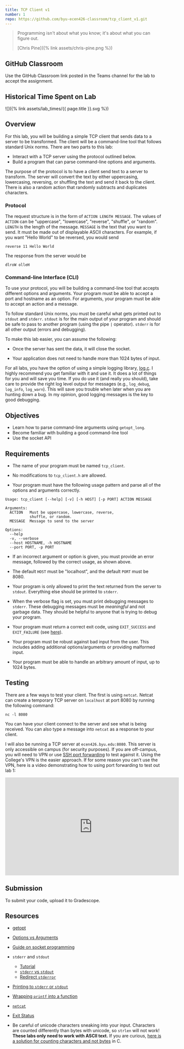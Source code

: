 ```yaml
---
title: TCP Client v1
number: 1
repo: https://github.com/byu-ecen426-classroom/tcp_client_v1.git
---
```



> Programming isn't about what you know; it's about what you can figure out.
> 
> [Chris Pine]({% link assets/chris-pine.png %})

## GitHub Classroom

Use the GitHub Classroom link posted in the Teams channel for the lab to accept the assignment.

## Historical Time Spent on Lab

![]({% link assets/lab_times/{{ page.title }}.svg %})


## Overview

For this lab, you will be building a simple TCP client that sends data to a server to be transformed. The client will be a command-line tool that follows standard Unix norms. There are two parts to this lab:

- Interact with a TCP server using the protocol outlined below.
- Build a program that can parse command-line options and arguments.

The purpose of the protocol is to have a client send text to a server to transform. The server will convert the text by either uppercasing, lowercasing, reversing, or shuffling the text and send it back to the client. There is also a random action that randomly subtracts and duplicates characters.

### Protocol

The request structure is in the form of `ACTION LENGTH MESSAGE`. The values of `ACTION` can be "uppercase", "lowercase", "reverse", "shuffle", or "random". `LENGTH` is the length of the message. `MESSAGE` is the text that you want to send. It must be made out of displayable ASCII characters. For example, if you want "Hello World" to be reversed, you would send

```
reverse 11 Hello World
```

The response from the server would be

```
dlroW olleH
```

### Command-line Interface (CLI)

To use your protocol, you will be building a command-line tool that accepts different options and arguments. Your program must be able to accept a port and hostname as an option. For arguments, your program must be able to accept an action and a message.

To follow standard Unix norms, you must be careful what gets printed out to `stdout` and `stderr`. `stdout` is for the main output of your program and should be safe to pass to another program (using the pipe `|` operator). `stderr` is for all other output (errors and debugging).

To make this lab easier, you can assume the following:

- Once the server has sent the data, it will close the socket.

- Your application does not need to handle more than 1024 bytes of input.

For all labs, you have the option of using a simple logging library, [log.c](https://github.com/rxi/log.c). I highly recommend you get familiar with it and use it. It does a lot of things for you and will save you time. If you do use it (and really you should), take care to provide the right log level output for messages (e.g., `log_debug`, `log_info`, `log_warn`). This will save you trouble when later when you are hunting down a bug. In my opinion, good logging messages is the key to good debugging.

## Objectives

- Learn how to parse command-line arguments using `getopt_long`.
- Become familiar with building a good command-line tool
- Use the socket API

## Requirements

- The name of your program must be named `tcp_client`.

- No modifications to `tcp_client.h` are allowed.

- Your program must have the following usage pattern and parse all of the options and arguments correctly.

```
Usage: tcp_client [--help] [-v] [-h HOST] [-p PORT] ACTION MESSAGE

Arguments:
  ACTION   Must be uppercase, lowercase, reverse,
           shuffle, or random.
  MESSAGE  Message to send to the server

Options:
  --help
  -v, --verbose
  --host HOSTNAME, -h HOSTNAME
  --port PORT, -p PORT
```

- If an incorrect argument or option is given, you must provide an error message, followed by the correct usage, as shown above.

- The default `HOST` must be "localhost", and the default `PORT` must be 8080.

- Your program is only allowed to print the text returned from the server to `stdout`. Everything else should be printed to `stderr`.

- When the verbose flag is set, you must print debugging messages to `stderr`. These debugging messages must be *meaningful* and not garbage data. They should be helpful to anyone that is trying to debug your program.

- Your program must return a correct exit code, using `EXIT_SUCCESS` and `EXIT_FAILURE` (see [here](https://en.wikipedia.org/wiki/Exit_status#C_language)).

- Your program must be robust against bad input from the user. This includes adding additional options/arguments or providing malformed input.

- Your program must be able to handle an arbitrary amount of input, up to 1024 bytes.


## Testing

There are a few ways to test your client. The first is using `netcat`. Netcat can create a temporary TCP server on `localhost` at port 8080 by running the following command:

```
nc -l 8080
```

You can have your client connect to the server and see what is being received. You can also type a message into `netcat` as a response to your client.

I will also be running a TCP server at `ecen426.byu.edu:8080`. This server is only accessible on campus (for security purposes). If you are off-campus, you will need to VPN or use [SSH port forwarding](https://help.ubuntu.com/community/SSH/OpenSSH/PortForwarding) to test against it. Using the College's VPN is the easier approach. If for some reason you can't use the VPN, here is a video demonstrating how to using port forwarding to test out lab 1:

<iframe width="560" height="315" src="https://www.youtube-nocookie.com/embed/Kfmsi_WCd74" frameborder="0" allow="accelerometer; autoplay; encrypted-media; gyroscope; picture-in-picture" allowfullscreen></iframe>

## Submission

To submit your code, upload it to Gradescope.


## Resources

- [getopt](https://man7.org/linux/man-pages/man3/getopt.3.html)

- [Options vs Arguments](https://stackoverflow.com/questions/36495669/difference-between-terms-option-argument-and-parameter)

- [Guide on socket programming](https://beej.us/guide/bgnet/html/)

- `stderr` and `stdout`
    - [Tutorial](http://www.learnlinux.org.za/courses/build/shell-scripting/ch01s04.html)
    - [`stderr` vs `stdout`](https://stackoverflow.com/questions/3385201/confused-about-stdin-stdout-and-stderr)
    - [Redirect `stderror`](https://askubuntu.com/questions/625224/how-to-redirect-stderr-to-a-file)

- [Printing to `stderr` or `stdout`](https://stackoverflow.com/questions/39002052/how-i-can-print-to-stderr-in-c#39002243)

- [Wrapping `printf` into a function](https://stackoverflow.com/questions/20639632/how-to-wrap-printf-into-a-function-or-macro)

- [`netcat`](https://en.wikipedia.org/wiki/Netcat)

- [Exit Status](https://www.tldp.org/LDP/abs/html/exit-status.html)

- Be careful of unicode characters sneaking into your input. Characters are counted differently than bytes with unicode, so `strlen` will not work! **These labs only need to work with ASCII text.** If you are curious, [here is a solution for counting characters and not bytes](https://stackoverflow.com/a/3911566) in C.

